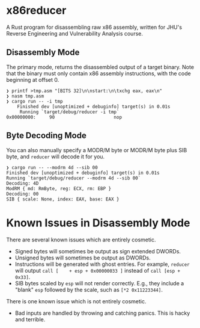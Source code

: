 # x86reducer

A Rust program for disassembling raw x86 assembly, written for JHU's Reverse Engineering
and Vulnerability Analysis course.

## Disassembly Mode

The primary mode, returns the disassembled output of a target binary. Note that the
binary must only contain x86 assembly instructions, with the code beginning at offset 0.

```
❯ printf >tmp.asm "[BITS 32]\n\nstart:\n\txchg eax, eax\n"
❯ nasm tmp.asm
❯ cargo run -- -i tmp
    Finished dev [unoptimized + debuginfo] target(s) in 0.01s
     Running `target/debug/reducer -i tmp`
0x00000000:     90                      nop 

```

## Byte Decoding Mode

You can also manually specify a MODR/M byte or MODR/M byte plus SIB byte,
and `reducer` will decode it for you.

```
❯ cargo run -- --modrm 4d --sib 00
Finished dev [unoptimized + debuginfo] target(s) in 0.01s
Running `target/debug/reducer --modrm 4d --sib 00`
Decoding: 4D
ModRM { md: RmByte, reg: ECX, rm: EBP }
Decoding: 00
SIB { scale: None, index: EAX, base: EAX }
```

# Known Issues in Disassembly Mode

There are several known issues which are entirely cosmetic.

* Signed bytes will sometimes be output as sign extended DWORDs.
* Unsigned bytes will sometimes be output as DWORDs.
* Instructions will be generated with ghost entries. For example, `reducer`
will output `call [    + esp + 0x00000033 ]` instead of `call [esp + 0x33]`.
* SIB bytes scaled by `esp` will not render correctly. E.g., they include a
"blank" `esp` followed by the scale, such as `[*2 0x11223344]`.

There is one known issue which is not entirely cosmetic.

* Bad inputs are handled by throwing and catching panics. This is hacky and 
terrible.
